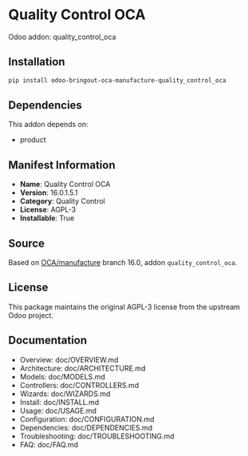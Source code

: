 # Quality Control OCA

Odoo addon: quality_control_oca

## Installation

```bash
pip install odoo-bringout-oca-manufacture-quality_control_oca
```

## Dependencies

This addon depends on:
- product

## Manifest Information

- **Name**: Quality Control OCA
- **Version**: 16.0.1.5.1
- **Category**: Quality Control
- **License**: AGPL-3
- **Installable**: True

## Source

Based on [OCA/manufacture](https://github.com/OCA/manufacture) branch 16.0, addon `quality_control_oca`.

## License

This package maintains the original AGPL-3 license from the upstream Odoo project.

## Documentation

- Overview: doc/OVERVIEW.md
- Architecture: doc/ARCHITECTURE.md
- Models: doc/MODELS.md
- Controllers: doc/CONTROLLERS.md
- Wizards: doc/WIZARDS.md
- Install: doc/INSTALL.md
- Usage: doc/USAGE.md
- Configuration: doc/CONFIGURATION.md
- Dependencies: doc/DEPENDENCIES.md
- Troubleshooting: doc/TROUBLESHOOTING.md
- FAQ: doc/FAQ.md
